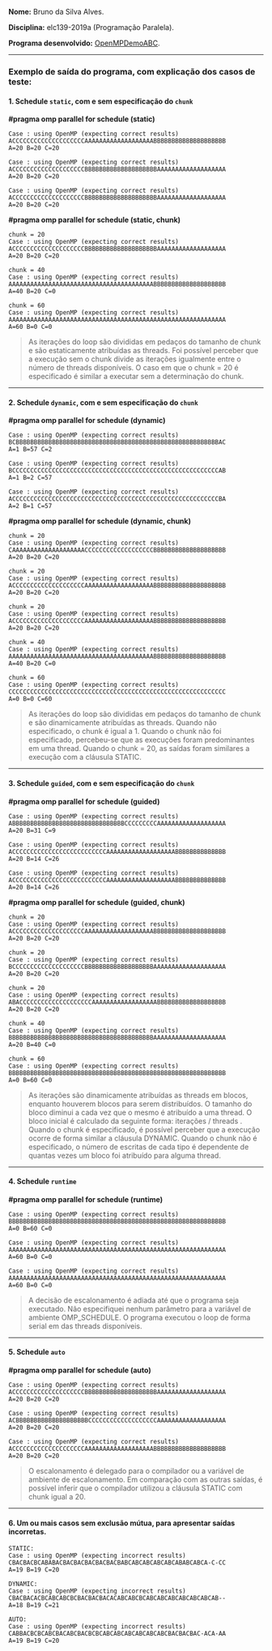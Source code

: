 **Nome:** Bruno da Silva Alves.

**Disciplina:** elc139-2019a (Programação Paralela).

**Programa desenvolvido:** [OpenMPDemoABC](OpenMPDemoABC.cpp).


-------------------
### Exemplo de saída do programa, com explicação dos casos de teste:

#### 1. Schedule `static`, com e sem especificação do `chunk`

**#pragma omp parallel for schedule (static)**
```
Case : using OpenMP (expecting correct results)
ACCCCCCCCCCCCCCCCCCCCAAAAAAAAAAAAAAAAAAABBBBBBBBBBBBBBBBBBBB
A=20 B=20 C=20
```

```
Case : using OpenMP (expecting correct results)
ACCCCCCCCCCCCCCCCCCCCBBBBBBBBBBBBBBBBBBBBAAAAAAAAAAAAAAAAAAA
A=20 B=20 C=20
```

```
Case : using OpenMP (expecting correct results)
ACCCCCCCCCCCCCCCCCCCCBBBBBBBBBBBBBBBBBBBBAAAAAAAAAAAAAAAAAAA
A=20 B=20 C=20
```

**#pragma omp parallel for schedule (static, chunk)**

```
chunk = 20
Case : using OpenMP (expecting correct results)
ACCCCCCCCCCCCCCCCCCCCBBBBBBBBBBBBBBBBBBBBAAAAAAAAAAAAAAAAAAA
A=20 B=20 C=20
```
```
chunk = 40
Case : using OpenMP (expecting correct results)
AAAAAAAAAAAAAAAAAAAAAAAAAAAAAAAAAAAAAAAABBBBBBBBBBBBBBBBBBBB
A=40 B=20 C=0
```

```
chunk = 60
Case : using OpenMP (expecting correct results)
AAAAAAAAAAAAAAAAAAAAAAAAAAAAAAAAAAAAAAAAAAAAAAAAAAAAAAAAAAAA
A=60 B=0 C=0
```


> As iterações do loop são divididas em pedaços do tamanho de chunk e são estaticamente atribuídas as threads. Foi possível perceber que a execução sem o chunk divide as iterações igualmente entre o número de threads disponíveis. O caso em que o chunk = 20 é especificado é similar a executar sem a determinação do chunk.


----------------

#### 2. Schedule `dynamic`, com e sem especificação do `chunk`

**#pragma omp parallel for schedule (dynamic)**
```
Case : using OpenMP (expecting correct results)
BCBBBBBBBBBBBBBBBBBBBBBBBBBBBBBBBBBBBBBBBBBBBBBBBBBBBBBBBBAC
A=1 B=57 C=2
```

```
Case : using OpenMP (expecting correct results)
BCCCCCCCCCCCCCCCCCCCCCCCCCCCCCCCCCCCCCCCCCCCCCCCCCCCCCCCCCAB
A=1 B=2 C=57
```

```
Case : using OpenMP (expecting correct results)
ACCCCCCCCCCCCCCCCCCCCCCCCCCCCCCCCCCCCCCCCCCCCCCCCCCCCCCCCCBA
A=2 B=1 C=57
```

**#pragma omp parallel for schedule (dynamic, chunk)**
```
chunk = 20
Case : using OpenMP (expecting correct results)
CAAAAAAAAAAAAAAAAAAAACCCCCCCCCCCCCCCCCCCBBBBBBBBBBBBBBBBBBBB
A=20 B=20 C=20
```

```
chunk = 20
Case : using OpenMP (expecting correct results)
ACCCCCCCCCCCCCCCCCCCCAAAAAAAAAAAAAAAAAAABBBBBBBBBBBBBBBBBBBB
A=20 B=20 C=20
```

```
chunk = 20
Case : using OpenMP (expecting correct results)
ACCCCCCCCCCCCCCCCCCCCAAAAAAAAAAAAAAAAAAABBBBBBBBBBBBBBBBBBBB
A=20 B=20 C=20
```

```
chunk = 40
Case : using OpenMP (expecting correct results)
AAAAAAAAAAAAAAAAAAAAAAAAAAAAAAAAAAAAAAAABBBBBBBBBBBBBBBBBBBB
A=40 B=20 C=0
```

```
chunk = 60
Case : using OpenMP (expecting correct results)
CCCCCCCCCCCCCCCCCCCCCCCCCCCCCCCCCCCCCCCCCCCCCCCCCCCCCCCCCCCC
A=0 B=0 C=60
```

> As iterações do loop são divididas em pedaços do tamanho de chunk e são dinamicamente atribuídas as threads. Quando não especificado, o chunk é igual a 1. Quando o chunk não foi especificado, percebeu-se que as execuções foram predominantes em uma thread. Quando o chunk = 20, as saídas foram similares a execução com a cláusula STATIC.

--------------

#### 3. Schedule `guided`, com e sem especificação do `chunk`

**#pragma omp parallel for schedule (guided)**
```
Case : using OpenMP (expecting correct results)
ABBBBBBBBBBBBBBBBBBBBBBBBBBBBBBBCCCCCCCCCAAAAAAAAAAAAAAAAAAA
A=20 B=31 C=9
```

```
Case : using OpenMP (expecting correct results)
ACCCCCCCCCCCCCCCCCCCCCCCCCCAAAAAAAAAAAAAAAAAAABBBBBBBBBBBBBB
A=20 B=14 C=26
```

```
Case : using OpenMP (expecting correct results)
ACCCCCCCCCCCCCCCCCCCCCCCCCCAAAAAAAAAAAAAAAAAAABBBBBBBBBBBBBB
A=20 B=14 C=26
```

**#pragma omp parallel for schedule (guided, chunk)**
```
chunk = 20
Case : using OpenMP (expecting correct results)
ACCCCCCCCCCCCCCCCCCCCAAAAAAAAAAAAAAAAAAABBBBBBBBBBBBBBBBBBBB
A=20 B=20 C=20
```

```
chunk = 20
Case : using OpenMP (expecting correct results)
BCCCCCCCCCCCCCCCCCCCCBBBBBBBBBBBBBBBBBBBAAAAAAAAAAAAAAAAAAAA
A=20 B=20 C=20
```

```
chunk = 20
Case : using OpenMP (expecting correct results)
ABACCCCCCCCCCCCCCCCCCCCAAAAAAAAAAAAAAAAAABBBBBBBBBBBBBBBBBBB
A=20 B=20 C=20
```

```
chunk = 40
Case : using OpenMP (expecting correct results)
BBBBBBBBBBBBBBBBBBBBBBBBBBBBBBBBBBBBBBBBAAAAAAAAAAAAAAAAAAAA
A=20 B=40 C=0
```

```
chunk = 60
Case : using OpenMP (expecting correct results)
BBBBBBBBBBBBBBBBBBBBBBBBBBBBBBBBBBBBBBBBBBBBBBBBBBBBBBBBBBBB
A=0 B=60 C=0
```

> As iterações são dinamicamente atribuídas as threads em blocos, enquanto houverem blocos para serem distribuídos. O tamanho do bloco diminui a cada vez que o mesmo é atribuído a uma thread. O bloco inicial é calculado da seguinte forma: iterações / threads . Quando o chunk é especificado, é possível perceber que a execução ocorre de forma similar a cláusula DYNAMIC. Quando o chunk não é especificado, o número de escritas de cada tipo é dependente de quantas vezes um bloco foi atribuído para alguma thread.

-----------------------

#### 4. Schedule `runtime`

**#pragma omp parallel for schedule (runtime)**

```
Case : using OpenMP (expecting correct results)
BBBBBBBBBBBBBBBBBBBBBBBBBBBBBBBBBBBBBBBBBBBBBBBBBBBBBBBBBBBB
A=0 B=60 C=0
```

```
Case : using OpenMP (expecting correct results)
AAAAAAAAAAAAAAAAAAAAAAAAAAAAAAAAAAAAAAAAAAAAAAAAAAAAAAAAAAAA
A=60 B=0 C=0
```

```
Case : using OpenMP (expecting correct results)
AAAAAAAAAAAAAAAAAAAAAAAAAAAAAAAAAAAAAAAAAAAAAAAAAAAAAAAAAAAA
A=60 B=0 C=0
```

> A decisão de escalonamento é adiada até que o programa seja executado. Não especifiquei nenhum parâmetro para a variável de ambiente OMP_SCHEDULE. O programa executou o loop de forma serial em das threads disponíveis.
------------------------

#### 5. Schedule `auto`

**#pragma omp parallel for schedule (auto)**

```
Case : using OpenMP (expecting correct results)
ACCCCCCCCCCCCCCCCCCCCBBBBBBBBBBBBBBBBBBBBAAAAAAAAAAAAAAAAAAA
A=20 B=20 C=20
```

```
Case : using OpenMP (expecting correct results)
ACBBBBBBBBBBBBBBBBBBBBCCCCCCCCCCCCCCCCCCCAAAAAAAAAAAAAAAAAAA
A=20 B=20 C=20
```

```
Case : using OpenMP (expecting correct results)
ACCCCCCCCCCCCCCCCCCCCAAAAAAAAAAAAAAAAAAABBBBBBBBBBBBBBBBBBBB
A=20 B=20 C=20
```

> O escalonamento é delegado para o compilador ou a variável de ambiente de escalonamento. Em comparação com as outras saídas, é possível inferir que o compilador utilizou a cláusula STATIC com chunk igual a 20.

------------------

####  6. Um ou mais casos sem exclusão mútua, para apresentar saídas incorretas.


```
STATIC:
Case : using OpenMP (expecting incorrect results)
CBACBACBCABABACBACBACBACBACBACBABCABCABCABCABCABABCABCA-C-CC
A=19 B=19 C=20
```

```
DYNAMIC:
Case : using OpenMP (expecting incorrect results)
CBACBACACBCABCABCBCBACBACBACACABCABCBCABCABCABCABCABCABCAB--
A=18 B=19 C=21
```

```
AUTO:
Case : using OpenMP (expecting incorrect results)
CABBACBCBCABCBACABCBACBCBCABCABCABCABCABCABCBACBACBAC-ACA-AA
A=19 B=19 C=20
```
